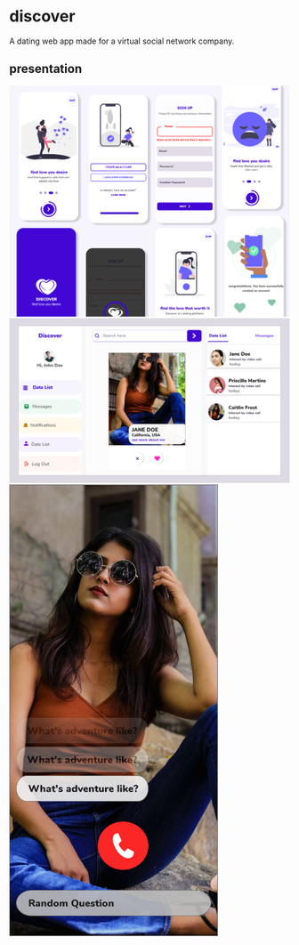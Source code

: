 # discover
A dating web app made for a virtual social network company.

## presentation

<img src="UI UX/presentation/Accounts and onboarding.png" >

<img src="UI UX/presentation/Discover artboard.png" >

<img src="UI UX/presentation/video call with asked question.png" >
